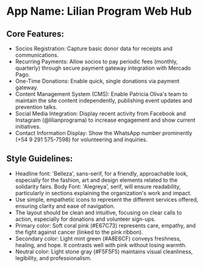 # **App Name**: Lilian Program Web Hub

## Core Features:

- Socios Registration: Capture basic donor data for receipts and communications.
- Recurring Payments: Allow socios to pay periodic fees (monthly, quarterly) through secure payment gateway integration with Mercado Pago.
- One-Time Donations: Enable quick, single donations via payment gateway.
- Content Management System (CMS): Enable Patricia Oliva's team to maintain the site content independently, publishing event updates and prevention talks.
- Social Media Integration: Display recent activity from Facebook and Instagram (@lilianprograma) to increase engagement and show current initiatives.
- Contact Information Display: Show the WhatsApp number prominently (+54 9 291 575-7598) for volunteering and inquiries.

## Style Guidelines:

- Headline font: 'Belleza', sans-serif, for a friendly, approachable look, especially for the fashion, art and design elements related to the solidarity fairs. Body Font: 'Alegreya', serif, will ensure readability, particularly in sections explaining the organization's work and impact.
- Use simple, empathetic icons to represent the different services offered, ensuring clarity and ease of navigation.
- The layout should be clean and intuitive, focusing on clear calls to action, especially for donations and volunteer sign-ups.
- Primary color: Soft coral pink (#E67C73) represents care, empathy, and the fight against cancer (linked to the pink ribbon).
- Secondary color: Light mint green (#A8E6CF) conveys freshness, healing, and hope. It contrasts well with pink without losing warmth.
- Neutral color: Light stone gray (#F5F5F5) maintains visual cleanliness, legibility, and professionalism.